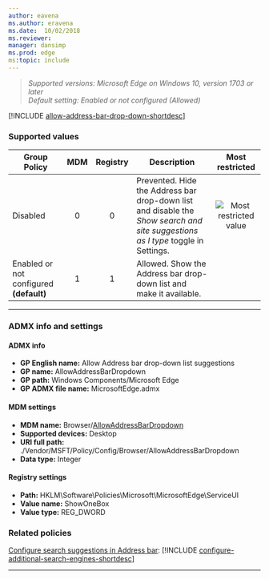 ```yaml
---
author: eavena
ms.author: eravena
ms.date:  10/02/2018
ms.reviewer: 
manager: dansimp
ms.prod: edge
ms:topic: include
---
```


<!-- ## Allow Address bar drop-down list suggestions -->
>*Supported versions: Microsoft Edge on Windows 10, version 1703 or later*<br>
>*Default setting:  Enabled or not configured (Allowed)*

[!INCLUDE [allow-address-bar-drop-down-shortdesc](../shortdesc/allow-address-bar-drop-down-shortdesc.md)]


### Supported values


|              Group Policy               | MDM | Registry |                                                           Description                                                           |                 Most restricted                  |
|-----------------------------------------|:---:|:--------:|---------------------------------------------------------------------------------------------------------------------------------|:------------------------------------------------:|
|                Disabled                 |  0  |    0     | Prevented. Hide the Address bar drop-down list and disable the *Show search and site suggestions as I type* toggle in Settings. | ![Most restricted value](/images/check-gn.png) |
| Enabled or not configured **(default)** |  1  |    1     |                               Allowed. Show the Address bar drop-down list and make it available.                               |                                                  |

---

### ADMX info and settings

#### ADMX info
- **GP English name:** Allow Address bar drop-down list suggestions
- **GP name:** AllowAddressBarDropdown
- **GP path:** Windows Components/Microsoft Edge
- **GP ADMX file name:** MicrosoftEdge.admx

#### MDM settings
- **MDM name:** Browser/[AllowAddressBarDropdown](https://docs.microsoft.com/windows/client-management/mdm/policy-csp-browser\#browser-allowaddressbardropdown)
- **Supported devices:** Desktop
- **URI full path:** ./Vendor/MSFT/Policy/Config/Browser/AllowAddressBarDropdown 
- **Data type:** Integer

#### Registry settings
- **Path:** HKLM\Software\Policies\Microsoft\MicrosoftEdge\ServiceUI 
- **Value name:** ShowOneBox
- **Value type:** REG_DWORD


### Related policies

[Configure search suggestions in Address bar](../available-policies.md#configure-search-suggestions-in-address-bar): [!INCLUDE [configure-additional-search-engines-shortdesc](../shortdesc/configure-additional-search-engines-shortdesc.md)]

<hr>
